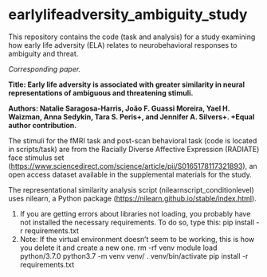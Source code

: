 # earlylifeadversity_ambiguity_study

This repository contains the code (task and analysis) for a study examining how early life adversity (ELA) relates to neurobehavioral responses to ambiguity and threat.

*Corresponding paper.*

**Title: Early life adversity is associated with greater similarity in neural representations of ambiguous and threatening stimuli.**

**Authors: Natalie Saragosa-Harris, João F. Guassi Moreira, Yael H. Waizman, Anna Sedykin, Tara S. Peris+, and Jennifer A. Silvers+.
+Equal author contribution.**

The stimuli for the fMRI task and post-scan behavioral task (code is located in scripts/task) are from the Racially Diverse Affective Expression (RADIATE) face stimulus set (https://www.sciencedirect.com/science/article/pii/S0165178117321893), an open access dataset available in the supplemental materials for the study. 

The representational similarity analysis script (nilearnscript_conditionlevel) uses nilearn, a Python package (https://nilearn.github.io/stable/index.html).
1. If you are getting errors about libraries not loading, you probably have not installed the necessary requirements. To do so, type this: pip install -r requirements.txt
2. Note: If the virtual environment doesn’t seem to be working, this is how you delete it and create a new one.
rm -rf venv
module load python/3.7.0
python3.7 -m venv venv/
. venv/bin/activate
pip install -r requirements.txt
